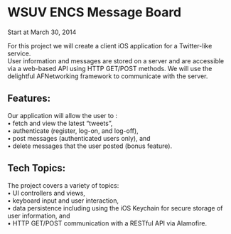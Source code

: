 # WSUV ENCS Message Board   
Start at March 30, 2014  

For this project we will create a client iOS application for a Twitter-like service.   
User information and messages are stored on a server and are accessible via a web-based API using HTTP GET/POST methods.   We will use the delightful AFNetworking framework to communicate with the server.   

## Features:
Our application will allow the user to :  
• fetch and view the latest “tweets”,  
• authenticate (register, log-on, and log-off),  
• post messages (authenticated users only), and  
• delete messages that the user posted (bonus feature).  

## Tech Topics:  
The project covers a variety of topics:  
• UI controllers and views,  
• keyboard input and user interaction,  
• data persistence including using the iOS Keychain for secure storage of user information, and  
• HTTP GET/POST communication with a RESTful API via Alamofire.  
